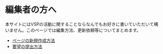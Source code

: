 # 編集者の方へ
本サイトにはVSPの活動に関することならなんでもお好きに書いていただいて構いません。このページでは編集方法、更新依頼等についてまとめます。

* [ページの新規作成方法](create_new_page.md)
* [要望の提出方法](create_new_issue.md)

